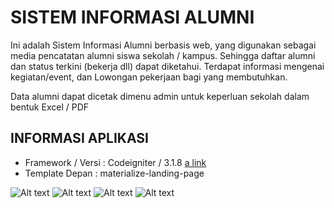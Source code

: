 # SISTEM INFORMASI ALUMNI
Ini adalah Sistem Informasi Alumni berbasis web, yang digunakan sebagai media pencatatan alumni siswa sekolah / kampus. Sehingga daftar alumni dan status terkini (bekerja dll) dapat diketahui. Terdapat informasi mengenai kegiatan/event, dan Lowongan pekerjaan bagi yang membutuhkan.

Data alumni dapat dicetak dimenu admin untuk keperluan sekolah dalam bentuk Excel / PDF 

## INFORMASI APLIKASI
* Framework / Versi : Codeigniter / 3.1.8 [a link](https://codeigniter.com/download)
* Template Depan    : materialize-landing-page 

![Alt text](https://github.com/daanangp/Aplikasi-Alumni/blob/master/Screenshoot/Screenshot_1.jpg?raw=true "1")
![Alt text](https://github.com/daanangp/Aplikasi-Alumni/blob/master/Screenshoot/Screenshot_2.jpg?raw=true "2")
![Alt text](https://github.com/daanangp/Aplikasi-Alumni/blob/master/Screenshoot/Screenshot_3.jpg?raw=true "3")
![Alt text](https://github.com/daanangp/Aplikasi-Alumni/blob/master/Screenshoot/Screenshot_4.jpg?raw=true "4")


